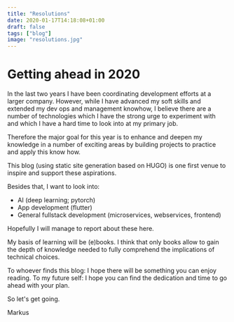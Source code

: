 ```yaml
---
title: "Resolutions"
date: 2020-01-17T14:18:08+01:00
draft: false
tags: ["blog"]
image: "resolutions.jpg"
---
```


# Getting ahead in 2020

In the last two years I have been coordinating development efforts
at a larger company. However, while I have advanced
my soft skills and extended my dev ops and management knowhow, I believe there are
a number of technologies which I have the strong urge to experiment with
and which I have a hard time to look into at my primary job.

Therefore the major goal for this year is to enhance
and deepen my knowledge in a number of exciting areas by building
projects to practice and apply this know how.

This blog (using static site generation based on HUGO) is one
first venue to inspire and support these aspirations.

Besides that, I want to look into:

* AI (deep learning; pytorch)
* App development (flutter)
* General fullstack development (microservices, webservices, frontend)

Hopefully I will manage to report about these here.

My basis of learning will be (e)books. I think that only books allow
to gain the depth of knowledge needed to fully comprehend the implications
of technical choices.

To whoever finds this blog: I hope there will be something you can enjoy reading.
To my future self: I hope you can find the dedication and time to go ahead with your plan.

So let's get going.

Markus